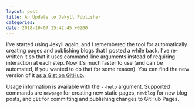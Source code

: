 ```yaml
---
layout: post
title: An Update to Jekyll Publisher
categories: 
date: 2018-10-07 15:42:45 +0200
---
```


I've started using Jekyll again, and I remembered the tool for automatically creating pages and publishing blogs that I posted a while back. I've re-written it so that it uses command-line arguments instead of requiring interaction at each step. Now it's much faster to use (and can be automated, if you wanted to do that for some reason). You can find the new version of it [as a Gist on GitHub](https://gist.github.com/terabyte128/b9f2d8eec082c2987170f2399e0a1443).

Usage information is available with the `--help` argument. Supported commands are `newpage` for creating new static pages, `newblog` for new blog posts, and `git` for committing and publishing changes to GitHub Pages.
